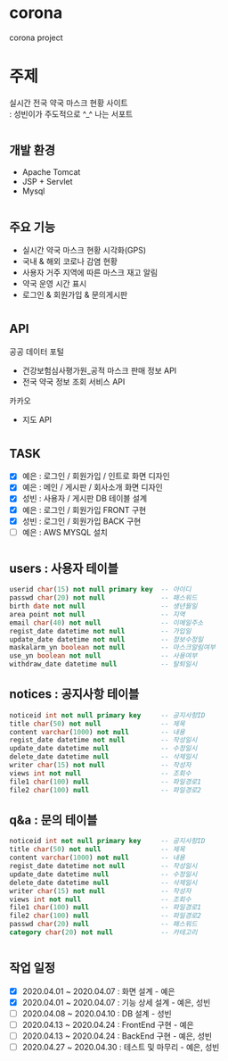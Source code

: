 # corona
corona project

# 주제 
실시간 전국 약국 마스크 현황 사이트  
: 성빈이가 주도적으로 ^_^ 나는 서포트
#
## 개발 환경
- Apache Tomcat
- JSP + Servlet
- Mysql
#
## 주요 기능
- 실시간 약국 마스크 현황 시각화(GPS)
- 국내 & 해외 코로나 감염 현황
- 사용자 거주 지역에 따른 마스크 재고 알림
- 약국 운영 시간 표시
- 로그인 & 회원가입 & 문의게시판
#
## API
공공 데이터 포털
* 건강보험심사평가원_공적 마스크 판매 정보 API
* 전국 약국 정보 조회 서비스 API

카카오
* 지도 API
#
## TASK
- [x] 예은 : 로그인 / 회원가입 / 인트로 화면 디자인
- [x] 예은 : 메인 / 게시판 / 회사소개 화면 디자인
- [x] 성빈 : 사용자 / 게시판 DB 테이블 설계
- [x] 예은 : 로그인 / 회원가입 FRONT 구현
- [x] 성빈 : 로그인 / 회원가입 BACK 구현
- [ ] 예은 : AWS MYSQL 설치

#
## users : 사용자 테이블
```sql
userid char(15) not null primary key  -- 아이디
passwd char(20) not null              -- 패스워드
birth date not null                   -- 생년월일
area point not null                   -- 지역
email char(40) not null               -- 이메일주소
regist_date datetime not null         -- 가입일
update_date datetime not null         -- 정보수정일
maskalarm_yn boolean not null         -- 마스크알림여부
use_yn boolean not null               -- 사용여부
withdraw_date datetime null           -- 탈퇴일시
```
## notices : 공지사항 테이블
```sql
noticeid int not null primary key     -- 공지사항ID
title char(50) not null               -- 제목
content varchar(1000) not null        -- 내용
regist_date datetime not null         -- 작성일시
update_date datetime null             -- 수정일시
delete_date datetime null             -- 삭제일시
writer char(15) not null              -- 작성자
views int not null                    -- 조회수
file1 char(100) null                  -- 파일경로1
file2 char(100) null                  -- 파일경로2
```
## q&a : 문의 테이블
```sql
noticeid int not null primary key     -- 공지사항ID
title char(50) not null               -- 제목
content varchar(1000) not null        -- 내용
regist_date datetime not null         -- 작성일시
update_date datetime null             -- 수정일시
delete_date datetime null             -- 삭제일시
writer char(15) not null              -- 작성자
views int not null                    -- 조회수
file1 char(100) null                  -- 파일경로1
file2 char(100) null                  -- 파일경로2
passwd char(20) null                  -- 패스워드
category char(20) not null            -- 카테고리
```
#
## 작업 일정
- [x] 2020.04.01 ~ 2020.04.07 : 화면 설계 - 예은
- [x] 2020.04.01 ~ 2020.04.07 : 기능 상세 설계 - 예은, 성빈
- [ ] 2020.04.08 ~ 2020.04.10 : DB 설계 - 성빈
- [ ] 2020.04.13 ~ 2020.04.24 : FrontEnd 구현 - 예은
- [ ] 2020.04.13 ~ 2020.04.24 : BackEnd 구현 - 예은, 성빈
- [ ] 2020.04.27 ~ 2020.04.30 : 테스트 및 마무리 - 예은, 성빈
